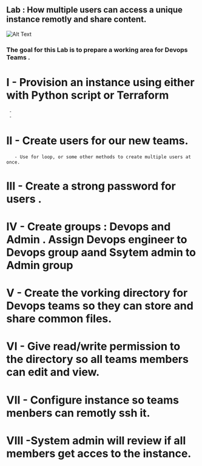 ## Lab : How multiple users can access a unique instance remotly and share content.
![Alt Text](relative_path_to_image)
### The goal for this Lab is to prepare a working area for Devops Teams .
# I - Provision an instance using either with Python script or Terraform 
     - 
     - 
# II - Create users for our new teams.
       - Use for loop, or some other methods to create multiple users at once.
# III - Create a strong password for users .
# IV  - Create groups : Devops and Admin . Assign Devops engineer to Devops group aand Ssytem admin to Admin group 
# V - Create the vorking directory for Devops teams so they can store and share common files.
# VI - Give read/write permission to the directory so all teams members can edit and view.
# VII - Configure instance  so teams menbers can remotly ssh it.
# VIII -System admin will review if all members get acces to the instance.
